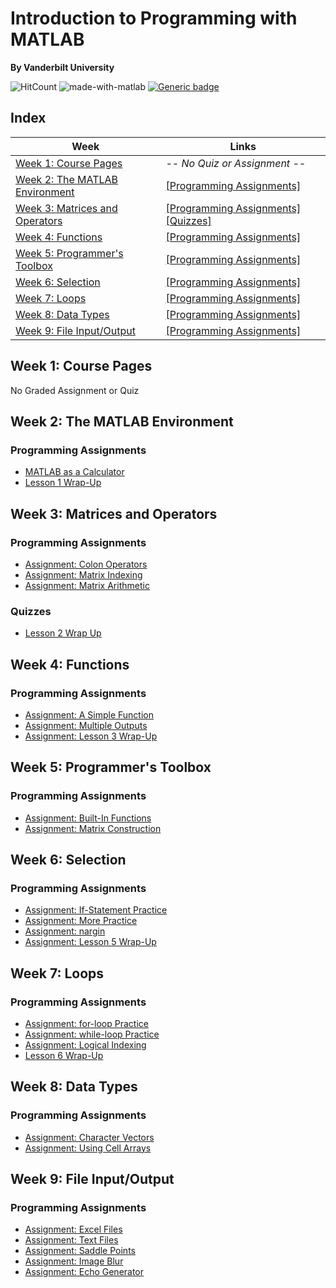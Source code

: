# Introduction to Programming with MATLAB
__By Vanderbilt University__

![HitCount](http://hits.dwyl.com/anishLearnsToCode/introduction-to-programming-with-matlab.svg)
![made-with-matlab](https://img.shields.io/badge/Made%20with-MATLAB-1f425f.svg)
[![Generic badge](https://img.shields.io/badge/LICENSE-MIT-<COLOR>.svg)](LICENSE)

## Index
| Week | Links | 
|------|-------|
| [Week 1: Course Pages](week-1-course-pages) | _-- No Quiz or Assignment --_|
| [Week 2: The MATLAB Environment](#week-2-the-matlab-environment) | [[Programming Assignments]](#programming-assignments) |
| [Week 3: Matrices and Operators](#week-3-matrices-and-operators) | [[Programming Assignments]](#programming-assignments-1) [[Quizzes]](#quizzes) |
| [Week 4: Functions](#week-4-functions) | [[Programming Assignments]](#programming-assignments-2) |
| [Week 5: Programmer's Toolbox](#week-5-programmers-toolbox) | [[Programming Assignments]](#programming-assignments-3) |
| [Week 6: Selection](#week-6-selection) | [[Programming Assignments]](#programming-assignments-4) |
| [Week 7: Loops](#week-7-loops) | [[Programming Assignments]](#programming-assignments-5) |
| [Week 8: Data Types](#week-8-data-types) | [[Programming Assignments]](#programming-assignments-6) |
| [Week 9: File Input/Output](#week-9-file-inputoutput) | [[Programming Assignments]](#programming-assignments-7) |


## Week 1: Course Pages
No Graded Assignment or Quiz

## Week 2: The MATLAB Environment
### Programming Assignments
- [MATLAB as a Calculator](week-2/program1.m)
- [Lesson 1 Wrap-Up](week-2/lesson_1_wrap_up.m)

## Week 3: Matrices and Operators
### Programming Assignments
- [Assignment: Colon Operators](week-3/colon_operators.m)
- [Assignment: Matrix Indexing](week-3/matrix_indexing.m)
- [Assignment: Matrix Arithmetic](week-3/matrix_arithmetic.m)

### Quizzes
- [Lesson 2 Wrap Up](week-3/lesson-2-wrap-up.md)

## Week 4: Functions
### Programming Assignments
- [Assignment: A Simple Function](week-4/tri_area.m)
- [Assignment: Multiple Outputs](week-4/corners.m)
- [Assignment: Lesson 3 Wrap-Up](week-4/taxi_fare.m)

## Week 5: Programmer's Toolbox
### Programming Assignments
- [Assignment: Built-In Functions](week-5/minimax.m)
- [Assignment: Matrix Construction](week-5/trio.m)

## Week 6: Selection
### Programming Assignments
- [Assignment: If-Statement Practice](week-6/picker.m)
- [Assignment: More Practice](week-6/eligible.m)
- [Assignment: nargin](week-6/under_age.m)
- [Assignment: Lesson 5 Wrap-Up](week-6/valid_date.m)

## Week 7: Loops
### Programming Assignments
- [Assignment: for-loop Practice](week-7/halfsum.m)
- [Assignment: while-loop Practice](week-7/next_prime.m)
- [Assignment: Logical Indexing](week-7/freezing.m)
- [Lesson 6 Wrap-Up](week-7/max_sum.m)

## Week 8: Data Types
### Programming Assignments
- [Assignment: Character Vectors](week-8/caesar.m)
- [Assignment: Using Cell Arrays](week-8/sparse2matrix.m)

## Week 9: File Input/Output
### Programming Assignments
- [Assignment: Excel Files](week-9/get_distance.m)
- [Assignment: Text Files](week-9/char_counter.m)
- [Assignment: Saddle Points](week-9/saddle.m)
- [Assignment: Image Blur](week-9/blur.m)
- [Assignment: Echo Generator](week-9/echo_gen.m)
